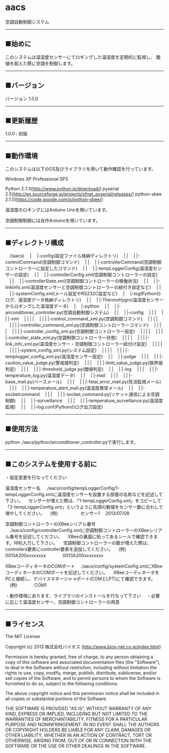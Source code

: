 aacs
====

空調自動制御システム

----------------------------------------------------------------------
■始めに
----------------------------------------------------------------------

このシステムは温湿度センサーにてロギングした温湿度を定期的に監視し、
閾値を超えた際に空調を制御します。

----------------------------------------------------------------------
■バージョン
----------------------------------------------------------------------

バージョン 1.0.0

----------------------------------------------------------------------
■更新履歴
----------------------------------------------------------------------

1.0.0 : 初版

----------------------------------------------------------------------
■動作環境
----------------------------------------------------------------------

このシステムは以下のOS及びライブラリを用いて動作確認を行っています。

Windows XP Professional SP3

Python 2.7.3(http://www.python.jp/download/)
pyserial 2.5(http://en.sourceforge.jp/projects/sfnet_pyserial/releases/)
python-xbee 2.1.0(https://code.google.com/p/python-xbee/)

温湿度のロギングにはArduino Unoを用いています。

空調制御制御には自作Arduinoを用いています。

----------------------------------------------------------------------
■ディレクトリ構成
----------------------------------------------------------------------

　/(aacs)
　|
　|-config(設定ファイル格納ディレクトリ)
　| |
　| |-controlCommand(空調制御コマンド)
　| |
　| |-controllerCommand(空調制御コントローラーに設定したコマンド)
　| |
　| |-tempLoggerConfig(温湿度センサーの設定)
　| |
　| |-controllerConfig.xml(空調制御コントローラーの設定)
　| |
　| |-controllerState.xml(空調制御コントローラーの稼働状況)
　| |
　| |-linkInfo.xml(温湿度センサーと空調制御コントローラーの紐付き設定など)
　| |
　| |-systemConfig.xml(メール設定やRS232C設定など)
　|
　|-log(Pythonのログ、温湿度データ格納ディレクトリ)
　| |
　| |-ThermoHygro(温湿度センサーからロギングした温湿度データ)
　|
　|-python
　| |
　| |-airconditioner_controller.py(空調自動制御システム)
　| |
　| |-config
　| | |
　| | |-xml
　| | | |
　| | | |-control_command_xml.py(空調制御コマンド)
　| | | |
　| | | |-controller_command_xml.py(空調制御コントローラーコマンド)
　| | | |
　| | | |-controller_config_xml.py(空調制御コントローラー設定)
　| | | |
　| | | |-controller_state_xml.py(空調制御コントローラー状態)
　| | | |
　| | | |-link_info_xml.py(温湿度センサー・空調制御コントローラー紐付け設定)
　| | | |
　| | | |-system_config_xml.py(システム設定)
　| | | |
　| | | |-templogger_config_xml.py(温湿度センサー設定)
　| |
　| |-judge
　| | |
　| | |-caution_value_judge.py(警戒値判定)
　| | |
　| | |-limit_value_judge.py(限界値判定)
　| | |
　| | |-threshold_judge.py(閾値判定)
　| |
　| |-log
　| | |
　| | |-temperature_log.py(温湿度データ)
　| |
　| |-mail
　| | |
　| | |-base_mail.py(ベースメール)
　| | |
　| | |-fatal_error_mail.py(死活監視メール)
　| | |
　| | |-temperature_alert_mail.py(温湿度異常メール)
　| |
　| |-socketcommand
　| | |
　| | |-socket_command.py(ソケット通信による空調制御)
　| |
　| |-surveillance
　| | |
　| | |-temperature_surveillance.py(温湿度監視)
　| |
　| |-log.conf(Pythonのログ出力設定)

----------------------------------------------------------------------
■使用方法
----------------------------------------------------------------------

python ./aacs/python/airconditioner_controller.pyで実行します。

----------------------------------------------------------------------
■このシステムを使用する前に
----------------------------------------------------------------------

・設定変更を行なってください

温湿度センサー名
　./aacs/config/tempLoggerConfig/1-tempLoggerConfig.xmlに温湿度センサーを設置する部屋の名称などを記述して下さい。
　センサーが増えた際は、「1-tempLoggerConfig.xml」をコピーして「2-tempLoggerConfig.xml」というように先頭の数値をセンサー数に合わして増やしてください。
　(例)
　<?xml version="1.0" encoding="UTF-8"?>
　<temepLogger>
  　<sensor id="1">
    　<sensorName>センサー1</sensorName>
    　<date>2013/07/08</date>
  　</sensor>
　</temepLogger>

空調制御コントローラーのXBeeシリアル番号
　./aacs/config/controllerConfig.xmlに空調制御コントローラーのXBeeシリアル番号を記述してください。
　XBeeの裏面に貼ってあるシールで確認できます。16桁入力して下さい。
　空調制御コントローラーの数が増えた際は、controllers要素にcontroller要素を追加してください。
　(例)
　<?xml version="1.0" encoding="UTF-8"?>
　<controllers>
  　<controller id="1">
    　<xbee>0013A200xxxxxxxx</xbee>
  　</controller>
  　<controller id="2">
    　<xbee>0013A200xxxxxxxx</xbee>
  　</controller>
　</controllers>

XBeeコーディネータのCOMポート
　./aacs/config/systemConfig.xmlにXBeeコーディネータのCOMポートを記述してください。
　XBeeコーディネータをPCと接続し、デバイスマネージャ→ポート(COMとLPT)にて確認できます。
　(例)
　<?xml version="1.0" encoding="UTF-8"?>
　<systemConfig>
  　<cordinator>COM1</cordinator>
　</systemConfig>

・動作環境にあります、ライブラリのインストールを行なって下さい　
・必要に応じて温湿度センサー、空調制御コントローラーの用意

----------------------------------------------------------------------
■ライセンス
----------------------------------------------------------------------

The MIT License
 
Copyright (c) 2013 株式会社バイオス (http://www.bios-net.co.jp/index.html)
 
Permission is hereby granted, free of charge, to any person obtaining a copy
of this software and associated documentation files (the "Software"), to deal
in the Software without restriction, including without limitation the rights
to use, copy, modify, merge, publish, distribute, sublicense, and/or sell
copies of the Software, and to permit persons to whom the Software is
furnished to do so, subject to the following conditions:
 
The above copyright notice and this permission notice shall be included in
all copies or substantial portions of the Software.
 
THE SOFTWARE IS PROVIDED "AS IS", WITHOUT WARRANTY OF ANY KIND, EXPRESS OR
IMPLIED, INCLUDING BUT NOT LIMITED TO THE WARRANTIES OF MERCHANTABILITY,
FITNESS FOR A PARTICULAR PURPOSE AND NONINFRINGEMENT. IN NO EVENT SHALL THE
AUTHORS OR COPYRIGHT HOLDERS BE LIABLE FOR ANY CLAIM, DAMAGES OR OTHER
LIABILITY, WHETHER IN AN ACTION OF CONTRACT, TORT OR OTHERWISE, ARISING FROM,
OUT OF OR IN CONNECTION WITH THE SOFTWARE OR THE USE OR OTHER DEALINGS IN
THE SOFTWARE.